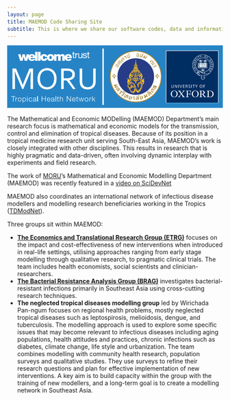 ```yaml
---
layout: page
title: MAEMOD Code Sharing Site
subtitle: This is where we share our software codes, data and information of our projects
---
```

![MORU logo](/img/morulogo.png)

The Mathematical and Economic MODelling (MAEMOD) Department’s main research focus is mathematical and economic models for the transmission, control and elimination of tropical diseases. Because of its position in a tropical medicine research unit serving South-East Asia, MAEMOD’s work is closely integrated with other disciplines. This results in research that is highly pragmatic and data-driven, often involving dynamic interplay with experiments and field research.

The work of [MORU](http://www.tropmedres.ac)’s Mathematical and Economic Modelling Department (MAEMOD) was recently featured in a [video on SciDevNet](http://www.scidev.net/global/malaria/multimedia/maths-weapon-against-malaria.html)

MAEMOD also coordinates an international network of infectious disease modellers and modelling research beneficiaries working in the Tropics ([TDModNet](http://www.tdmod.net/)). 

Three groups sit within MAEMOD:

- **[The Economics and Translational Research Group (ETRG)](http://www.tropmedres.ac/the-economics-and-translational-research-group-etrg)** focuses on the impact and cost-effectiveness of new interventions when introduced in real-life settings, utilising approaches ranging from early stage modelling through qualitative research, to pragmatic clinical trials. The team includes health economists, social scientists and clinician-researchers.
- **[The Bacterial Resistance Analysis Group (BRAG)](http://www.tropmedres.ac/about-the-bacterial-resistance-analysis-group-brag)** investigates bacterial-resistant infections primarily in Southeast Asia using cross-cutting research techniques.
- **The neglected tropical diseases modelling group** led by Wirichada Pan-ngum focuses on regional health problems, mostly neglected tropical diseases such as leptospirosis, melioidosis, dengue, and tuberculosis. The modelling approach is used to explore some specific issues that may become relevant to infectious diseases including aging populations, health attitudes and practices, chronic infections such as diabetes, climate change, life style and urbanization. The team combines modelling with community health research, population surveys and qualitative studies. They use surveys to refine their research questions and plan for effective implementation of new interventions. A key aim is to build capacity within the group with the training of new modellers, and a long-term goal is to create a modelling network in Southeast Asia.

